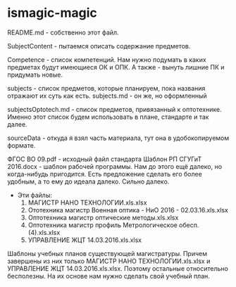 # ismagic-magic

README.md - собственно этот файл.

SubjectContent - пытаемся описать содержание предметов.

Competence - список компетенций. Нам нужно подумать в каких предметах будут имеющиеся ОК и ОПК. А также - вынуть лишние ПК и придумать новые.

subjects - список предметов, которые планируем, пока названия отражают их суть как есть.
subjects.md - он же, но оформленный

subjectsOptotech.md - список предметов, привязанный к оптотехнике. Именно этот список будем использовать в плане, стандарте и так далее.


sourceData - откуда я взял часть материала, тут она в удобокопируемом формате.

ФГОС ВО 09.pdf - исходный файл стандарта
Шаблон РП СГУГиТ 2016.docx - шаблон рабочей программы. Нам до этого ещё далеко, но когда-нибудь пригодится.
Есть предложение сделать его более удобным, а то ему до идеала далеко. Сильно далеко.

* Эти файлы:
  1.	МАГИСТР НАНО ТЕХНОЛОГИИ.xls.xlsx
  2.	Ототехника магистр Военная оптика - НиО 2016 - 02.03.16.xls.xlsx
  3.	Оптотехника магистр оптические методы.xls.xlsx
  4.	Оптотехника магистр профиль Метрологическое обесп. (4).xls.xlsx
  5.	УПРАВЛЕНИЕ ЖЦТ 14.03.2016.xls.xlsx 
	
Шаблоны учебных планов существующей магистратуры.
Причем завершены из них только МАГИСТР НАНО ТЕХНОЛОГИИ.xls.xlsx и УПРАВЛЕНИЕ ЖЦТ 14.03.2016.xls.xlsx.
Поэтому остальные относительно бесполезны. На их основе нам нужно сделать свой учебный план.
